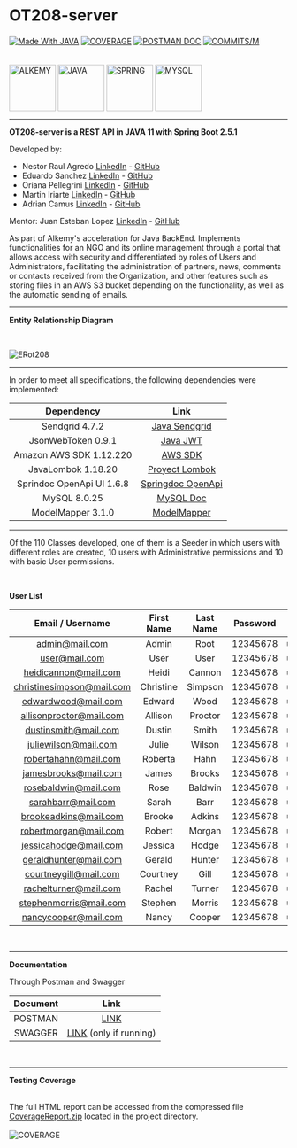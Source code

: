 # OT208-server
<div style="display: inline_block">
  <a href="https://github.com/topics/java" target="_blank"><img align="center" alt="Made With JAVA"  src="https://img.shields.io/badge/Made%20With-Java-blue"></a>
  <a href="#coverage"><img align="center" alt="COVERAGE"  src="https://s3.amazonaws.com/assets.coveralls.io/badges/coveralls_100.svg"></a>
  <a href="https://documenter.getpostman.com/view/21639215/UzBsHj42" target="_blank"><img align="center" alt="POSTMAN DOC"  src="https://img.shields.io/badge/Postman-ApiDoc-orange"></a>
  <a href=https://github.com/alkemyTech/OT208-server/graphs/traffic" target="_blank"><img align="center" alt="COMMITS/M"  src="https://img.shields.io/github/commit-activity/m/alkemyTech/OT208-server"></a>
</div>
<div style="display: inline_block"><br><br>
  <a href="https://github.com/alkemyTech" target="_blank"><img align="center" alt="ALKEMY" height="84" width="84" src="https://user-images.githubusercontent.com/85143329/175833035-20a3a828-2bb5-4919-88b9-d90efdd36074.png"></a>
  <a href="https://github.com/topics/java" target="_blank"><img align="center" alt="JAVA" height="84" width="84" src="https://cdn.jsdelivr.net/gh/devicons/devicon/icons/java/java-original.svg"></a>
  <a href="https://github.com/topics/spring-boot" target="_blank"><img align="center" alt="SPRING" height="84" width="84" src="https://cdn.jsdelivr.net/gh/devicons/devicon/icons/spring/spring-original.svg"></a>
  <a href="https://github.com/topics/mysql" target="_blank"><img align="center" alt="MYSQL" height="84" width="84" src="https://cdn.jsdelivr.net/gh/devicons/devicon/icons/mysql/mysql-original.svg"></a>
</div>


----

**OT208-server is a REST API in JAVA 11 with Spring Boot 2.5.1**

Developed by:
* Nestor Raul Agredo  [LinkedIn](https://www.linkedin.com/in/nestor-raul-agredo-llanten/ ) - [GitHub](https://github.com/nestoragredollanten)
* Eduardo Sanchez [LinkedIn](https://www.linkedin.com/in/eduardo-sanchez-038086232/ ) - [GitHub](https://github.com/EdwardDavys)
* Oriana Pellegrini [LinkedIn](https://www.linkedin.com/in/oriana-pellegrini/ ) - [GitHub](https://github.com/Oriana10)
* Martin Iriarte [LinkedIn](https://www.linkedin.com/in/martin-iriarte/ ) - [GitHub](https://github.com/MartinIriarte89)
* Adrian Camus [LinkedIn](https://www.linkedin.com/in/acamus79/ ) - [GitHub](https://github.com/acamus79)

Mentor: Juan Esteban Lopez [LinkedIn](https://www.linkedin.com/in/juan-esteban-lopez-8bb677b/ ) - [GitHub](https://github.com/juan1977lopez)

As part of Alkemy's acceleration for Java BackEnd. Implements functionalities for an NGO and its online management through a portal that allows access with security and differentiated by roles of Users and Administrators, facilitating the administration of partners, news, comments or contacts received from the Organization, and other features such as storing files in an AWS S3 bucket depending on the functionality, as well as the automatic sending of emails.


-----

**Entity Relationship Diagram**

<br>

![ERot208](https://user-images.githubusercontent.com/85143329/175832651-337fb842-e15b-4476-b2b4-1cfa9957d663.png)

-----

In order to meet all specifications, the following dependencies were implemented:


|       Dependency        |      Link   |
|:-----------------------:|:-----------:|
|Sendgrid 4.7.2           |<a href="https://github.com/sendgrid/sendgrid-java" target="_blank">Java Sendgrid</a>|
|JsonWebToken 0.9.1       |<a href="https://github.com/auth0/java-jwt" target="_blank">Java JWT</a>|
|Amazon AWS SDK 1.12.220  |<a href="https://github.com/aws/aws-sdk-java" target="_blank">AWS SDK</a>|
|JavaLombok 1.18.20       |<a href="https://github.com/projectlombok/lombok" target="_blank">Proyect Lombok</a>|
|Sprindoc OpenApi UI 1.6.8|<a href="https://github.com/springdoc/springdoc-openapi" target="_blank">Springdoc OpenApi</a>|
|MySQL 8.0.25             |<a href="https://dev.mysql.com/doc/" target="_blank">MySQL Doc</a>|
|ModelMapper 3.1.0        |<a href="https://github.com/modelmapper/modelmapper" target="_blank">ModelMapper</a>|


-----

Of the 110 Classes developed, one of them is a Seeder in which users with different roles are created, 10 users with Administrative permissions and 10 with basic User permissions. 

<br>

**User List**

|   Email / Username   | First Name |	Last Name |	Password |	Photo |	Role  |
|:--------------------:|:----------:|:---------:|:--------:|:------:|:-----:|
|admin@mail.com        | Admin      | Root      | 12345678 |user.png|ADMIN  |
|user@mail.com         | User       | User      | 12345678 |user.png|USER   |
|heidicannon@mail.com  | Heidi      | Cannon    | 12345678 |user.png|ADMIN  |
|christinesimpson@mail.com|Christine|Simpson    | 12345678 |user.png|USER   |
|edwardwood@mail.com   | Edward     | Wood      | 12345678 |user.png|ADMIN  |
|allisonproctor@mail.com| Allison   | Proctor   | 12345678 |user.png|USER   |
|dustinsmith@mail.com  | Dustin     | Smith     | 12345678 |user.png|ADMIN  |
|juliewilson@mail.com  | Julie      | Wilson    | 12345678 |user.png|USER   |
|robertahahn@mail.com  | Roberta    | Hahn      | 12345678 |user.png|ADMIN  |
|jamesbrooks@mail.com  | James      | Brooks    | 12345678 |user.png|USER   |
|rosebaldwin@mail.com  | Rose       | Baldwin   | 12345678 |user.png|ADMIN  |
| sarahbarr@mail.com   | Sarah      | Barr      | 12345678 |user.png|USER   |
|brookeadkins@mail.com | Brooke     | Adkins    | 12345678 |user.png|ADMIN  |
|robertmorgan@mail.com | Robert     | Morgan    | 12345678 |user.png|USER   |
|jessicahodge@mail.com | Jessica    | Hodge     | 12345678 |user.png|ADMIN  |
|geraldhunter@mail.com | Gerald     | Hunter    | 12345678 |user.png|USER   |
|courtneygill@mail.com | Courtney   | Gill      | 12345678 |user.png|ADMIN  |
|rachelturner@mail.com | Rachel     | Turner    | 12345678 |user.png|USER   |
|stephenmorris@mail.com| Stephen    | Morris    | 12345678 |user.png|ADMIN  |
|nancycooper@mail.com  | Nancy      | Cooper    | 12345678 |user.png|USER   |

<br>

-----

**Documentation**

Through Postman and Swagger

|       Document        |      Link   |
|:-----------------------:|:-----------:|
| POSTMAN |<a href="https://documenter.getpostman.com/view/21639215/UzBsHj42" target="_blank">LINK</a>|
| SWAGGER |<a href="http://localhost:8080/api/swagger-ui/index.html" target="_blank">LINK</a> (only if running)|

<br>

-----

**Testing Coverage**

<div id="coverage">
  <br>
  <div>The full HTML report can be accessed from the compressed file <a href="https://github.com/alkemyTech/OT208-server/raw/main/CoverageReport.zip" target="_blank">CoverageReport.zip</a> located in the project directory.</div>
  <br>
  
  <img align="center" alt="COVERAGE" src="https://user-images.githubusercontent.com/85143329/175843592-2ac2e767-a7c3-473a-a5f4-3b97de5b231c.png">
</div>



